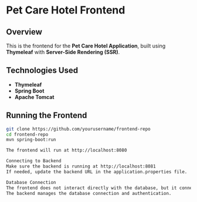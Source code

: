 # Pet Care Hotel Frontend

## Overview
This is the frontend for the **Pet Care Hotel Application**, built using **Thymeleaf** with **Server-Side Rendering (SSR)**.

## Technologies Used
- **Thymeleaf**
- **Spring Boot**
- **Apache Tomcat**

## Running the Frontend
```bash
git clone https://github.com/yourusername/frontend-repo
cd frontend-repo
mvn spring-boot:run

The frontend will run at http://localhost:8080

Connecting to Backend
Make sure the backend is running at http://localhost:8081
If needed, update the backend URL in the application.properties file.

Database Connection
The frontend does not interact directly with the database, but it connects to the backend API.
The backend manages the database connection and authentication.

